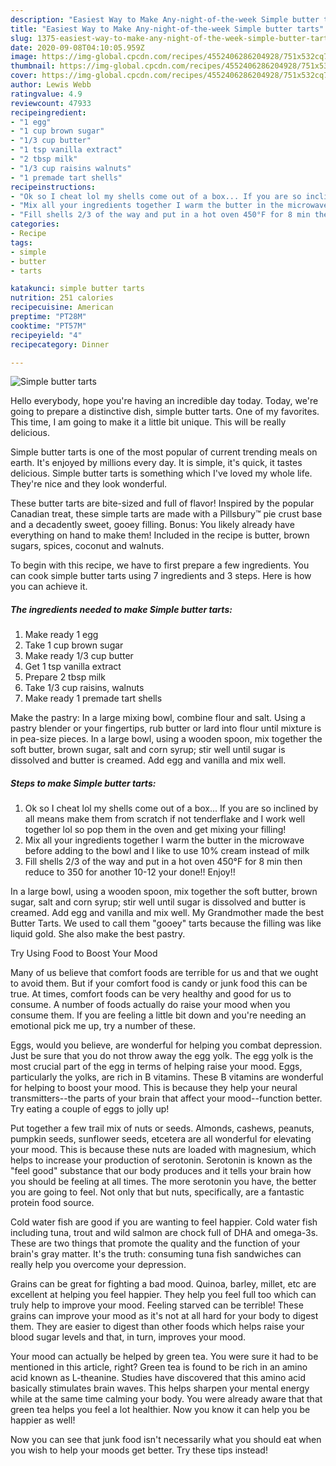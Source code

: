 ```yaml
---
description: "Easiest Way to Make Any-night-of-the-week Simple butter tarts"
title: "Easiest Way to Make Any-night-of-the-week Simple butter tarts"
slug: 1375-easiest-way-to-make-any-night-of-the-week-simple-butter-tarts
date: 2020-09-08T04:10:05.959Z
image: https://img-global.cpcdn.com/recipes/4552406286204928/751x532cq70/simple-butter-tarts-recipe-main-photo.jpg
thumbnail: https://img-global.cpcdn.com/recipes/4552406286204928/751x532cq70/simple-butter-tarts-recipe-main-photo.jpg
cover: https://img-global.cpcdn.com/recipes/4552406286204928/751x532cq70/simple-butter-tarts-recipe-main-photo.jpg
author: Lewis Webb
ratingvalue: 4.9
reviewcount: 47933
recipeingredient:
- "1 egg"
- "1 cup brown sugar"
- "1/3 cup butter"
- "1 tsp vanilla extract"
- "2 tbsp milk"
- "1/3 cup raisins walnuts"
- "1 premade tart shells"
recipeinstructions:
- "Ok so I cheat lol my shells come out of a box... If you are so inclined by all means make them from scratch if not tenderflake and I work well together lol so pop them in the oven and get mixing your filling!"
- "Mix all your ingredients together I warm the butter in the microwave before adding to the bowl and I like to use 10% cream instead of milk"
- "Fill shells 2/3 of the way and put in a hot oven 450°F for 8 min then reduce to 350 for another 10-12 your done!! Enjoy!!"
categories:
- Recipe
tags:
- simple
- butter
- tarts

katakunci: simple butter tarts 
nutrition: 251 calories
recipecuisine: American
preptime: "PT28M"
cooktime: "PT57M"
recipeyield: "4"
recipecategory: Dinner

---
```



![Simple butter tarts](https://img-global.cpcdn.com/recipes/4552406286204928/751x532cq70/simple-butter-tarts-recipe-main-photo.jpg)

Hello everybody, hope you're having an incredible day today. Today, we're going to prepare a distinctive dish, simple butter tarts. One of my favorites. This time, I am going to make it a little bit unique. This will be really delicious.

Simple butter tarts is one of the most popular of current trending meals on earth. It's enjoyed by millions every day. It is simple, it's quick, it tastes delicious. Simple butter tarts is something which I've loved my whole life. They're nice and they look wonderful.

These butter tarts are bite-sized and full of flavor! Inspired by the popular Canadian treat, these simple tarts are made with a Pillsbury™ pie crust base and a decadently sweet, gooey filling. Bonus: You likely already have everything on hand to make them! Included in the recipe is butter, brown sugars, spices, coconut and walnuts.


To begin with this recipe, we have to first prepare a few ingredients. You can cook simple butter tarts using 7 ingredients and 3 steps. Here is how you can achieve it.

<!--inarticleads1-->

##### The ingredients needed to make Simple butter tarts:

1. Make ready 1 egg
1. Take 1 cup brown sugar
1. Make ready 1/3 cup butter
1. Get 1 tsp vanilla extract
1. Prepare 2 tbsp milk
1. Take 1/3 cup raisins, walnuts
1. Make ready 1 premade tart shells


Make the pastry: In a large mixing bowl, combine flour and salt. Using a pastry blender or your fingertips, rub butter or lard into flour until mixture is in pea-size pieces. In a large bowl, using a wooden spoon, mix together the soft butter, brown sugar, salt and corn syrup; stir well until sugar is dissolved and butter is creamed. Add egg and vanilla and mix well. 

<!--inarticleads2-->

##### Steps to make Simple butter tarts:

1. Ok so I cheat lol my shells come out of a box... If you are so inclined by all means make them from scratch if not tenderflake and I work well together lol so pop them in the oven and get mixing your filling!
1. Mix all your ingredients together I warm the butter in the microwave before adding to the bowl and I like to use 10% cream instead of milk
1. Fill shells 2/3 of the way and put in a hot oven 450°F for 8 min then reduce to 350 for another 10-12 your done!! Enjoy!!


In a large bowl, using a wooden spoon, mix together the soft butter, brown sugar, salt and corn syrup; stir well until sugar is dissolved and butter is creamed. Add egg and vanilla and mix well. My Grandmother made the best Butter Tarts. We used to call them &#34;gooey&#34; tarts because the filling was like liquid gold. She also make the best pastry. 

Try Using Food to Boost Your Mood


Many of us believe that comfort foods are terrible for us and that we ought to avoid them. But if your comfort food is candy or junk food this can be true. At times, comfort foods can be very healthy and good for us to consume. A number of foods actually do raise your mood when you consume them. If you are feeling a little bit down and you're needing an emotional pick me up, try a number of these.

Eggs, would you believe, are wonderful for helping you combat depression. Just be sure that you do not throw away the egg yolk. The egg yolk is the most crucial part of the egg in terms of helping raise your mood. Eggs, particularly the yolks, are rich in B vitamins. These B vitamins are wonderful for helping to boost your mood. This is because they help your neural transmitters--the parts of your brain that affect your mood--function better. Try eating a couple of eggs to jolly up!

Put together a few trail mix of nuts or seeds. Almonds, cashews, peanuts, pumpkin seeds, sunflower seeds, etcetera are all wonderful for elevating your mood. This is because these nuts are loaded with magnesium, which helps to increase your production of serotonin. Serotonin is known as the "feel good" substance that our body produces and it tells your brain how you should be feeling at all times. The more serotonin you have, the better you are going to feel. Not only that but nuts, specifically, are a fantastic protein food source.

Cold water fish are good if you are wanting to feel happier. Cold water fish including tuna, trout and wild salmon are chock full of DHA and omega-3s. These are two things that promote the quality and the function of your brain's gray matter. It's the truth: consuming tuna fish sandwiches can really help you overcome your depression. 

Grains can be great for fighting a bad mood. Quinoa, barley, millet, etc are excellent at helping you feel happier. They help you feel full too which can truly help to improve your mood. Feeling starved can be terrible! These grains can improve your mood as it's not at all hard for your body to digest them. They are easier to digest than other foods which helps raise your blood sugar levels and that, in turn, improves your mood.

Your mood can actually be helped by green tea. You were sure it had to be mentioned in this article, right? Green tea is found to be rich in an amino acid known as L-theanine. Studies have discovered that this amino acid basically stimulates brain waves. This helps sharpen your mental energy while at the same time calming your body. You were already aware that that green tea helps you feel a lot healthier. Now you know it can help you be happier as well!

Now you can see that junk food isn't necessarily what you should eat when you wish to help your moods get better. Try  these tips  instead!


